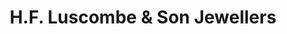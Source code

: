 ---
title: "H.F. Luscombe & Son Jewellers"
url: /belvedere/h-f-luscombe-and-son-jewellers/
shop: jewelry
---